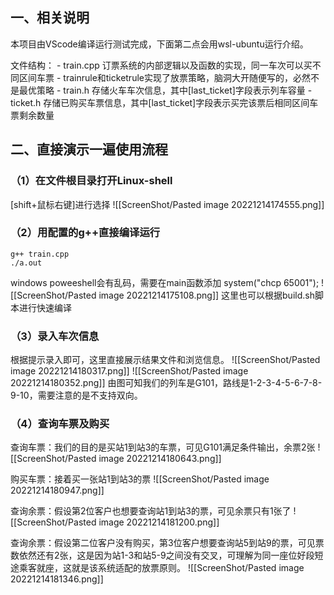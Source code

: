 ## 一、相关说明

本项目由VScode编译运行测试完成，下面第二点会用wsl-ubuntu运行介绍。

文件结构：
	-    train.cpp  订票系统的内部逻辑以及函数的实现，同一车次可以买不同区间车票
	-                    trainrule和ticketrule实现了放票策略，脑洞大开随便写的，必然不是最优策略
	-    train.h      存储火车车次信息，其中[last_ticket]字段表示列车容量
	-    ticket.h     存储已购买车票信息，其中[last_ticket]字段表示买完该票后相同区间车票剩余数量

## 二、直接演示一遍使用流程

### （1）在文件根目录打开Linux-shell
[shift+鼠标右键]进行选择
![[ScreenShot/Pasted image 20221214174555.png]]

### （2）用配置的g++直接编译运行
	g++ train.cpp
	./a.out
windows poweeshell会有乱码，需要在main函数添加 system("chcp 65001");
![[ScreenShot/Pasted image 20221214175108.png]]
这里也可以根据build.sh脚本进行快速编译

### （3）录入车次信息
根据提示录入即可，这里直接展示结果文件和浏览信息。
![[ScreenShot/Pasted image 20221214180317.png]]
![[ScreenShot/Pasted image 20221214180352.png]]
由图可知我们的列车是G101，路线是1-2-3-4-5-6-7-8-9-10，需要注意的是不支持双向。

### （4）查询车票及购买
查询车票：我们的目的是买站1到站3的车票，可见G101满足条件输出，余票2张
![[ScreenShot/Pasted image 20221214180643.png]]

购买车票：接着买一张站1到站3的票
![[ScreenShot/Pasted image 20221214180947.png]]

查询余票：假设第2位客户也想要查询站1到站3的票，可见余票只有1张了
![[ScreenShot/Pasted image 20221214181200.png]]

查询余票：假设第二位客户没有购买，第3位客户想要查询站5到站9的票，可见票数依然还有2张，这是因为站1-3和站5-9之间没有交叉，可理解为同一座位好段短途乘客就座，这就是该系统适配的放票原则。
![[ScreenShot/Pasted image 20221214181346.png]]
